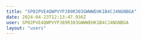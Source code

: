 ```yaml
---
title: "SP02PVE4QWPVYPJ89R303GWWWEHK1B4CJ4NGNBGA"
date: 2024-04-23T12:13:47.936Z
user: SP02PVE4QWPVYPJ89R303GWWWEHK1B4CJ4NGNBGA
layout: "users"
---
```

    